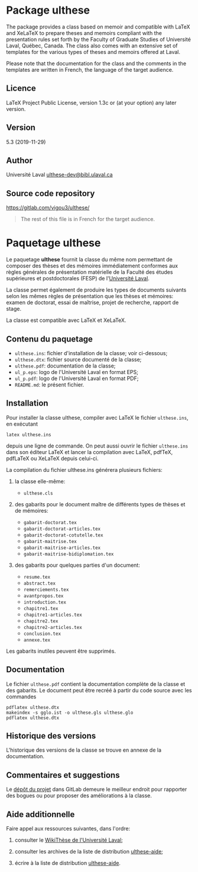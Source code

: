 # Package ulthese

The package provides a class based on memoir and compatible with LaTeX
and XeLaTeX to prepare theses and memoirs compliant with the
presentation rules set forth by the Faculty of Graduate Studies of
Université Laval, Québec, Canada. The class also comes with an
extensive set of templates for the various types of theses and memoirs
offered at Laval.

Please note that the documentation for the class and the comments in
the templates are written in French, the language of the target
audience.

## Licence

LaTeX Project Public License, version 1.3c or (at your option) any
later version.

## Version

5.3 (2019-11-29)

## Author

Université Laval <ulthese-dev@bibl.ulaval.ca>

## Source code repository

https://gitlab.com/vigou3/ulthese/

> The rest of this file is in French for the target audience.

# Paquetage ulthese

Le paquetage **ulthese** fournit la classe du même nom permettant de
composer des thèses et des mémoires immédiatement conformes aux règles
générales de présentation matérielle de la Faculté des études
supérieures et postdoctorales (FESP) de l'[Université
Laval](https://www.ulaval.ca). 

La classe permet également de produire les types de documents suivants
selon les mêmes règles de présentation que les thèses et mémoires:
examen de doctorat, essai de maîtrise, projet de recherche, rapport de
stage.

La classe est compatible avec LaTeX et XeLaTeX.

## Contenu du paquetage

- `ulthese.ins`: fichier d'installation de la classe; voir ci-dessous;
- `ulthese.dtx`: fichier source documenté de la classe;
- `ulthese.pdf`: documentation de la classe;
- `ul_p.eps`:    logo de l'Université Laval en format EPS;
- `ul_p.pdf`:    logo de l'Université Laval en format PDF;
- `README.md`:   le présent fichier.

## Installation

Pour installer la classe ulthese, compiler avec LaTeX le fichier
`ulthese.ins`, en exécutant

    latex ulthese.ins

depuis une ligne de commande. On peut aussi ouvrir le fichier
`ulthese.ins` dans son éditeur LaTeX et lancer la compilation avec
LaTeX, pdfTeX, pdfLaTeX ou XeLaTeX depuis celui-ci.

La compilation du fichier ulthese.ins générera plusieurs fichiers:

1. la classe elle-même:
   - `ulthese.cls`

2. des gabarits pour le document maître de différents types de
   thèses et de mémoires:
   - `gabarit-doctorat.tex`
   - `gabarit-doctorat-articles.tex`
   - `gabarit-doctorat-cotutelle.tex`
   - `gabarit-maitrise.tex`
   - `gabarit-maitrise-articles.tex`
   - `gabarit-maitrise-bidiplomation.tex`

3. des gabarits pour quelques parties d'un document:
   - `resume.tex`
   - `abstract.tex`
   - `remerciements.tex`
   - `avantpropos.tex`
   - `introduction.tex`
   - `chapitre1.tex`
   - `chapitre1-articles.tex`
   - `chapitre2.tex`
   - `chapitre2-articles.tex`
   - `conclusion.tex`
   - `annexe.tex`

Les gabarits inutiles peuvent être supprimés.

## Documentation

Le fichier `ulthese.pdf` contient la documentation complète de la
classe et des gabarits. Le document peut être recréé à partir du code
source avec les commandes

    pdflatex ulthese.dtx
    makeindex -s gglo.ist -o ulthese.gls ulthese.glo
    pdflatex ulthese.dtx

## Historique des versions

L'historique des versions de la classe se trouve en annexe de la documentation.

## Commentaires et suggestions

Le [dépôt du projet](https://gitlab.com/vigou3/ulthese/) dans GitLab
demeure le meilleur endroit pour rapporter des bogues ou pour proposer
des améliorations à la classe.

## Aide additionnelle

Faire appel aux ressources suivantes, dans l'ordre:

1. consulter le [WikiThèse de l'Université Laval](http://www.theses.ulaval.ca/wiki/);

2. consulter les archives de la liste de distribution
   [ulthese-aide](http://listes.ulaval.ca/listserv/archives/ulthese-aide.html);

3. écrire à la liste de distribution [ulthese-aide](mailto:ulthese-aide@listes.ulaval.ca).
